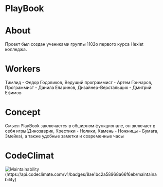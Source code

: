 # PlayBook

# About 
Проект был создан учениками группы 1102o первого курса Hexlet колледжа. 

# Workers
Тимлид - Федор Годовиков, Ведущий программист - Артем Гончаров, Программист - Данила Еларинов, Дизайнер-Верстальщик - Дмитрий Ефимов

# Concept
Смысл PlayBook заключается в обширном функционале, он включает в себя игры(Динозаврик, Крестики - Нолики, Камень - Ножницы - Бумага, Змейка), а также удобные заметки и современные часы

# CodeClimat 
![Maintainability (https://api.codeclimate.com/v1/badges/8ae1bc2a58968a66f6eb/maintainability)](https://codeclimate.com/github/TryHardBich/summerProject/maintainability)
